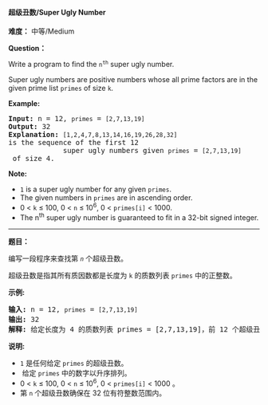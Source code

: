 #### 超级丑数/Super Ugly Number
**难度：** 中等/Medium

**Question：** 

<p>Write a program to find the <code>n<sup>th</sup></code> super ugly number.</p>

<p>Super ugly numbers are positive numbers whose all prime factors are in the given prime list <code>primes</code> of size <code>k</code>.</p>

<p><b>Example:</b></p>

<pre>
<b>Input:</b> n = 12, <code>primes</code> = <code>[2,7,13,19]</code>
<b>Output:</b> 32 
<strong>Explanation: </strong><code>[1,2,4,7,8,13,14,16,19,26,28,32] </code>is the sequence of the first 12 
             super ugly numbers given <code>primes</code> = <code>[2,7,13,19]</code> of size 4.</pre>

<p><b>Note:</b></p>

<ul>
	<li><code>1</code> is a super ugly number for any given <code>primes</code>.</li>
	<li>The given numbers in <code>primes</code> are in ascending order.</li>
	<li>0 &lt; <code>k</code> &le; 100, 0 &lt; <code>n</code> &le; 10<sup>6</sup>, 0 &lt; <code>primes[i]</code> &lt; 1000.</li>
	<li>The n<sup>th</sup> super ugly number is guaranteed to fit in a 32-bit signed integer.</li>
</ul>


------

**题目：** 
<p>编写一段程序来查找第 <code><em>n</em></code> 个超级丑数。</p>

<p>超级丑数是指其所有质因数都是长度为&nbsp;<code>k</code>&nbsp;的质数列表&nbsp;<code>primes</code>&nbsp;中的正整数。</p>

<p><strong>示例:</strong></p>

<pre><strong>输入:</strong> n = 12, <code>primes</code> = <code>[2,7,13,19]</code>
<strong>输出:</strong> 32 
<strong>解释: </strong>给定长度为 4 的质数列表 primes = [2,7,13,19]，前 12 个超级丑数序列为：[1,2,4,7,8,13,14,16,19,26,28,32] 。</pre>

<p><strong>说明:</strong></p>

<ul>
	<li><code>1</code>&nbsp;是任何给定&nbsp;<code>primes</code>&nbsp;的超级丑数。</li>
	<li>&nbsp;给定&nbsp;<code>primes</code>&nbsp;中的数字以升序排列。</li>
	<li>0 &lt; <code>k</code> &le; 100, 0 &lt; <code>n</code> &le; 10<sup>6</sup>, 0 &lt; <code>primes[i]</code> &lt; 1000 。</li>
	<li>第&nbsp;<code>n</code>&nbsp;个超级丑数确保在 32 位有符整数范围内。</li>
</ul>

